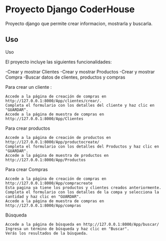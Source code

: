 # Proyecto Django CoderHouse

Proyecto django que permite crear informacion, mostrarla y buscarla.

## Uso

Uso

El proyecto incluye las siguientes funcionalidades:

-Crear y mostrar Clientes
-Crear y mostrar Productos
-Crear y mostrar Compra
-Buscar datos de clientes, productos y compras

Para crear un cliente :

    Accede a la página de creación de compras en http://127.0.0.1:8000/App/clientes/crear/.
    Completa el formulario con los detalles del cliente y haz clic en "GUARDAR".
    Accede a la página de muestra de compras en http://127.0.0.1:8000/App/Clientes

Para crear productos

    Accede a la página de creación de productos en http://127.0.0.1:8000/App/productocreate/
    Completa el formulario con los detalles del Productos y haz clic en "GUARDAR".
    Accede a la página de muestra de productos en http://127.0.0.1:8000/App/Productos

Para crear Compras

    Accede a la página de creación de compras en http://127.0.0.1:8000/App/compracreate
    Esta pagina ya tiene los productos y clientes creados anteriormente.
    Completa el formulario con los detalles de la compa y selecciona la cantidad y haz clic en "GUARDAR".
    Accede a la página de muestra de compras en http://127.0.0.1:8000/App/compras

Búsqueda

    Accede a la página de búsqueda en http://127.0.0.1:8000/App/buscar/
    Ingresa un término de búsqueda y haz clic en "Buscar".
    Verás los resultados de la búsqueda.

  
